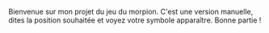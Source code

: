 Bienvenue sur mon projet du jeu du morpion.
C'est une version manuelle, dites la position souhaitée et voyez votre symbole apparaître.
Bonne partie !
